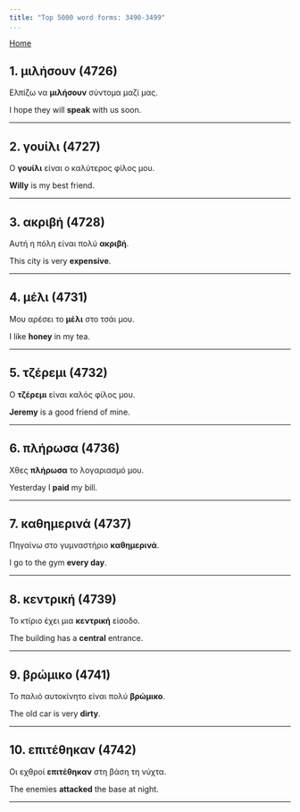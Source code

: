 ```yaml
---
title: "Top 5000 word forms: 3490-3499"
...
```


[Home](./) 

## 1. μιλήσουν (4726)

Ελπίζω να **μιλήσουν** σύντομα μαζί μας.  

I hope they will **speak** with us soon.

---

## 2. γουίλι (4727)

Ο **γουίλι** είναι ο καλύτερος φίλος μου.  

**Willy** is my best friend.

---

## 3. ακριβή (4728)

Αυτή η πόλη είναι πολύ **ακριβή**.  

This city is very **expensive**.

---

## 4. μέλι (4731)

Μου αρέσει το **μέλι** στο τσάι μου.  

I like **honey** in my tea.

---

## 5. τζέρεμι (4732)

Ο **τζέρεμι** είναι καλός φίλος μου.

**Jeremy** is a good friend of mine.

---

## 6. πλήρωσα (4736)

Χθες **πλήρωσα** το λογαριασμό μου.

Yesterday I **paid** my bill.

---

## 7. καθημερινά (4737)

Πηγαίνω στο γυμναστήριο **καθημερινά**.  

I go to the gym **every day**.

---

## 8. κεντρική (4739)

Το κτίριο έχει μια **κεντρική** είσοδο.  

The building has a **central** entrance.

---

## 9. βρώμικο (4741)

Το παλιό αυτοκίνητο είναι πολύ **βρώμικο**.  

The old car is very **dirty**.

---

## 10. επιτέθηκαν (4742)

Οι εχθροί **επιτέθηκαν** στη βάση τη νύχτα.

The enemies **attacked** the base at night.

---


